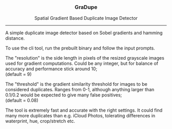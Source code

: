 <h3 align="center">GraDupe</h3>
<p align="center">Spatial Gradient Based Duplicate Image Detector</p>

---

A simple duplicate image detector based on Sobel gradients and hamming distance.

To use the cli tool, run the prebuilt binary and follow the input prompts.

The "resolution" is the side length in pixels of the resized grayscale images used for gradient
computations. Could be any integer, but for balance of accuracy and performance stick around 10;  
(default = 9)

The "threshold" is the gradient similarity threshold for images to be considered duplicates. Ranges
from 0-1, although anything larger than 0.1/0.2 would be expected to give many false positives;  
(default = 0.08)

The tool is extremely fast and accurate with the right settings. It could find many more duplicates
than e.g. iCloud Photos, tolerating differences in waterprint, hue, crop/stretch etc.
